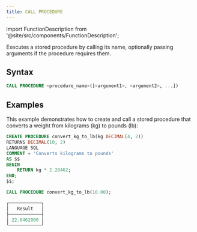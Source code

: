 ```yaml
---
title: CALL PROCEDURE
---
```

import FunctionDescription from '@site/src/components/FunctionDescription';

<FunctionDescription description="Introduced or updated: v1.2.637"/>

Executes a stored procedure by calling its name, optionally passing arguments if the procedure requires them.

## Syntax

```sql
CALL PROCEDURE <procedure_name>([<argument1>, <argument2>, ...])
```

## Examples

This example demonstrates how to create and call a stored procedure that converts a weight from kilograms (kg) to pounds (lb):

```sql
CREATE PROCEDURE convert_kg_to_lb(kg DECIMAL(4, 2)) 
RETURNS DECIMAL(10, 2) 
LANGUAGE SQL 
COMMENT = 'Converts kilograms to pounds'
AS $$
BEGIN
    RETURN kg * 2.20462;
END;
$$;

CALL PROCEDURE convert_kg_to_lb(10.00);

┌────────────┐
│   Result   │
├────────────┤
│ 22.0462000 │
└────────────┘
```